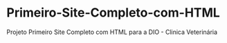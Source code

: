 # Primeiro-Site-Completo-com-HTML
Projeto Primeiro Site Completo com HTML para a DIO - Clinica Veterinária
